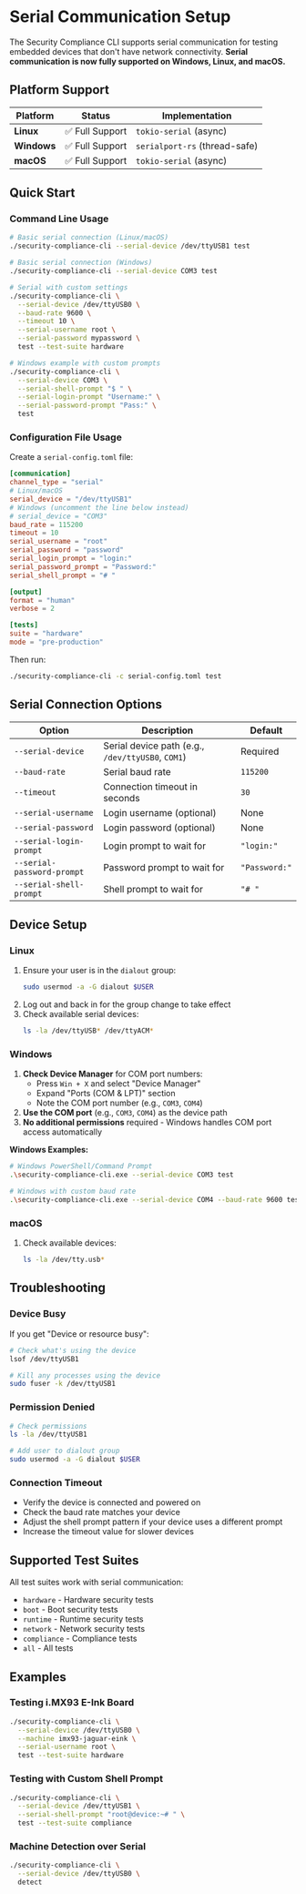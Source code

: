 # Serial Communication Setup

The Security Compliance CLI supports serial communication for testing embedded devices that don't have network connectivity. **Serial communication is now fully supported on Windows, Linux, and macOS.**

## Platform Support

| Platform | Status | Implementation |
|----------|---------|----------------|
| **Linux** | ✅ Full Support | `tokio-serial` (async) |
| **Windows** | ✅ Full Support | `serialport-rs` (thread-safe) |
| **macOS** | ✅ Full Support | `tokio-serial` (async) |

## Quick Start

### Command Line Usage

```bash
# Basic serial connection (Linux/macOS)
./security-compliance-cli --serial-device /dev/ttyUSB1 test

# Basic serial connection (Windows)
./security-compliance-cli --serial-device COM3 test

# Serial with custom settings
./security-compliance-cli \
  --serial-device /dev/ttyUSB0 \
  --baud-rate 9600 \
  --timeout 10 \
  --serial-username root \
  --serial-password mypassword \
  test --test-suite hardware

# Windows example with custom prompts
./security-compliance-cli \
  --serial-device COM3 \
  --serial-shell-prompt "$ " \
  --serial-login-prompt "Username:" \
  --serial-password-prompt "Pass:" \
  test
```

### Configuration File Usage

Create a `serial-config.toml` file:

```toml
[communication]
channel_type = "serial"
# Linux/macOS
serial_device = "/dev/ttyUSB1"
# Windows (uncomment the line below instead)
# serial_device = "COM3"
baud_rate = 115200
timeout = 10
serial_username = "root"
serial_password = "password"
serial_login_prompt = "login:"
serial_password_prompt = "Password:"
serial_shell_prompt = "# "

[output]
format = "human"
verbose = 2

[tests]
suite = "hardware"
mode = "pre-production"
```

Then run:
```bash
./security-compliance-cli -c serial-config.toml test
```

## Serial Connection Options

| Option | Description | Default |
|--------|-------------|---------|
| `--serial-device` | Serial device path (e.g., `/dev/ttyUSB0`, `COM1`) | Required |
| `--baud-rate` | Serial baud rate | `115200` |
| `--timeout` | Connection timeout in seconds | `30` |
| `--serial-username` | Login username (optional) | None |
| `--serial-password` | Login password (optional) | None |
| `--serial-login-prompt` | Login prompt to wait for | `"login:"` |
| `--serial-password-prompt` | Password prompt to wait for | `"Password:"` |
| `--serial-shell-prompt` | Shell prompt to wait for | `"# "` |

## Device Setup

### Linux
1. Ensure your user is in the `dialout` group:
   ```bash
   sudo usermod -a -G dialout $USER
   ```
2. Log out and back in for the group change to take effect
3. Check available serial devices:
   ```bash
   ls -la /dev/ttyUSB* /dev/ttyACM*
   ```

### Windows
1. **Check Device Manager** for COM port numbers:
   - Press `Win + X` and select "Device Manager"
   - Expand "Ports (COM & LPT)" section
   - Note the COM port number (e.g., `COM3`, `COM4`)
2. **Use the COM port** (e.g., `COM3`, `COM4`) as the device path
3. **No additional permissions** required - Windows handles COM port access automatically

**Windows Examples:**
```bash
# Windows PowerShell/Command Prompt
.\security-compliance-cli.exe --serial-device COM3 test

# Windows with custom baud rate
.\security-compliance-cli.exe --serial-device COM4 --baud-rate 9600 test
```

### macOS
1. Check available devices:
   ```bash
   ls -la /dev/tty.usb*
   ```

## Troubleshooting

### Device Busy
If you get "Device or resource busy":
```bash
# Check what's using the device
lsof /dev/ttyUSB1

# Kill any processes using the device
sudo fuser -k /dev/ttyUSB1
```

### Permission Denied
```bash
# Check permissions
ls -la /dev/ttyUSB1

# Add user to dialout group
sudo usermod -a -G dialout $USER
```

### Connection Timeout
- Verify the device is connected and powered on
- Check the baud rate matches your device
- Adjust the shell prompt pattern if your device uses a different prompt
- Increase the timeout value for slower devices

## Supported Test Suites

All test suites work with serial communication:
- `hardware` - Hardware security tests
- `boot` - Boot security tests  
- `runtime` - Runtime security tests
- `network` - Network security tests
- `compliance` - Compliance tests
- `all` - All tests

## Examples

### Testing i.MX93 E-Ink Board
```bash
./security-compliance-cli \
  --serial-device /dev/ttyUSB0 \
  --machine imx93-jaguar-eink \
  --serial-username root \
  test --test-suite hardware
```

### Testing with Custom Shell Prompt
```bash
./security-compliance-cli \
  --serial-device /dev/ttyUSB1 \
  --serial-shell-prompt "root@device:~# " \
  test --test-suite compliance
```

### Machine Detection over Serial
```bash
./security-compliance-cli \
  --serial-device /dev/ttyUSB0 \
  detect
```

